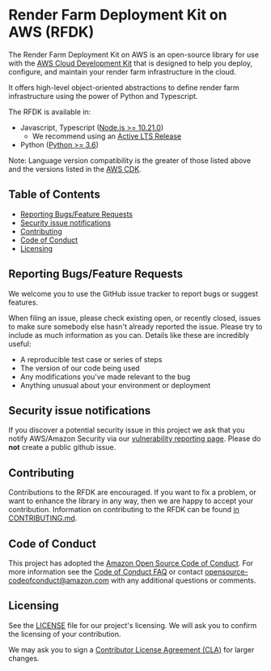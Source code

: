 # Render Farm Deployment Kit on AWS (RFDK)

The Render Farm Deployment Kit on AWS is an open-source library for use with the
[AWS Cloud Development Kit](https://github.com/aws/aws-cdk) that is designed to help you
deploy, configure, and maintain your render farm infrastructure in the cloud.

It offers high-level object-oriented abstractions to define render farm infrastructure
using the power of Python and Typescript.

The RFDK is available in:
- Javascript, Typescript ([Node.js >= 10.21.0](https://nodejs.org/download/release/latest-v10.x/))
  - We recommend using an [Active LTS Release](https://nodejs.org/en/about/releases/)
- Python ([Python >= 3.6](https://www.python.org/downloads/))

Note: Language version compatibility is the greater of those listed above and
the versions listed in the [AWS CDK](https://github.com/aws/aws-cdk/blob/master/README.md).

## Table of Contents

- [Reporting Bugs/Feature Requests](#reporting-bugs/feature-requests)
- [Security issue notifications](#security-issue-notifications)
- [Contributing](#contributing)
- [Code of Conduct](#code-of-conduct)
- [Licensing](#licensing)

## Reporting Bugs/Feature Requests

We welcome you to use the GitHub issue tracker to report bugs or suggest features.

When filing an issue, please check existing open, or recently closed, issues to make sure somebody else hasn't already
reported the issue. Please try to include as much information as you can. Details like these are incredibly useful:

- A reproducible test case or series of steps
- The version of our code being used
- Any modifications you've made relevant to the bug
- Anything unusual about your environment or deployment

## Security issue notifications

If you discover a potential security issue in this project we ask that you notify AWS/Amazon Security via our [vulnerability reporting page](http://aws.amazon.com/security/vulnerability-reporting/). Please do **not** create a public github issue.

## Contributing

Contributions to the RFDK are encouraged. If you want to fix a problem, or want to enhance the library in any way, then
we are happy to accept your contribution. Information on contributing to the RFDK can be found
[in CONTRIBUTING.md](https://github.com/aws/aws-rfdk/blob/mainline/CONTRIBUTING.md).

## Code of Conduct

This project has adopted the [Amazon Open Source Code of Conduct](https://aws.github.io/code-of-conduct).
For more information see the [Code of Conduct FAQ](https://aws.github.io/code-of-conduct-faq) or contact
opensource-codeofconduct@amazon.com with any additional questions or comments.

## Licensing

See the [LICENSE](LICENSE) file for our project's licensing. We will ask you to confirm the licensing of your contribution.

We may ask you to sign a [Contributor License Agreement (CLA)](http://en.wikipedia.org/wiki/Contributor_License_Agreement) for larger changes.
